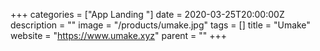 +++
categories = ["App Landing "]
date = 2020-03-25T20:00:00Z
description = ""
image = "/products/umake.jpg"
tags = []
title = "Umake"
website = "https://www.umake.xyz"
parent = ""
+++
